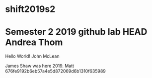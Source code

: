 # shift2019s2
Semester 2 2019 github lab
HEAD
Andrea Thom
=======

Hello World!
John McLean


James Shaw was here 2019.
Matt
676fe9192b6eb57a4e5d872069d6b1310f635989
